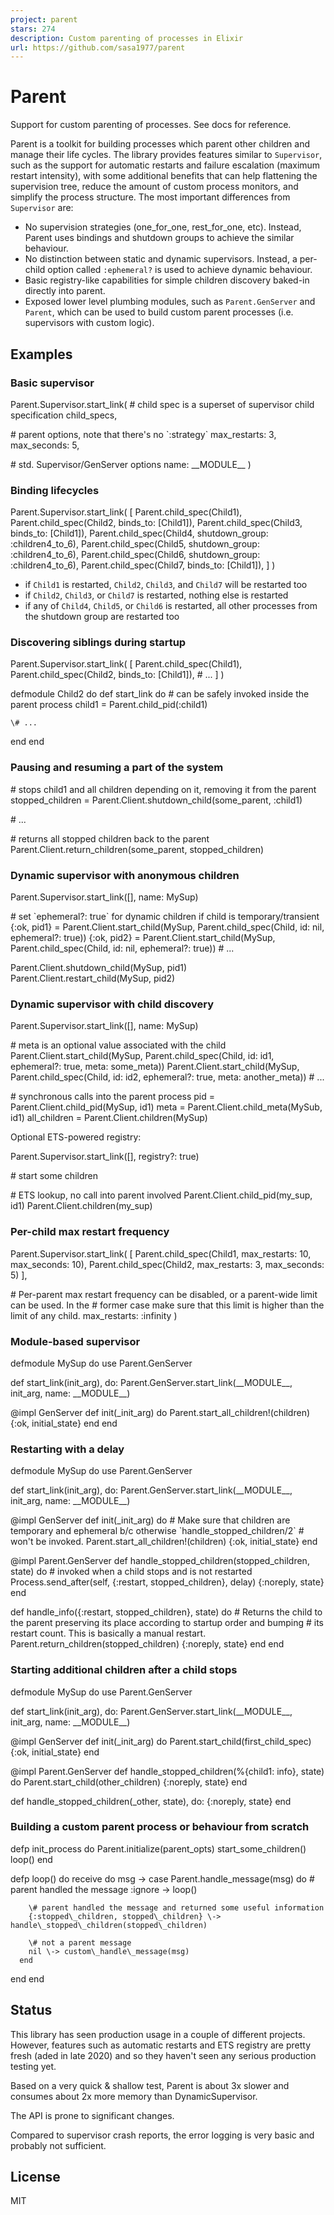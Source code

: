 ```yaml
---
project: parent
stars: 274
description: Custom parenting of processes in Elixir
url: https://github.com/sasa1977/parent
---
```


Parent
======

Support for custom parenting of processes. See docs for reference.

Parent is a toolkit for building processes which parent other children and manage their life cycles. The library provides features similar to `Supervisor`, such as the support for automatic restarts and failure escalation (maximum restart intensity), with some additional benefits that can help flattening the supervision tree, reduce the amount of custom process monitors, and simplify the process structure. The most important differences from `Supervisor` are:

-   No supervision strategies (one\_for\_one, rest\_for\_one, etc). Instead, Parent uses bindings and shutdown groups to achieve the similar behaviour.
-   No distinction between static and dynamic supervisors. Instead, a per-child option called `:ephemeral?` is used to achieve dynamic behaviour.
-   Basic registry-like capabilities for simple children discovery baked-in directly into parent.
-   Exposed lower level plumbing modules, such as `Parent.GenServer` and `Parent`, which can be used to build custom parent processes (i.e. supervisors with custom logic).

Examples
--------

### Basic supervisor

Parent.Supervisor.start\_link(
  \# child spec is a superset of supervisor child specification
  child\_specs,

  \# parent options, note that there's no \`:strategy\`
  max\_restarts: 3,
  max\_seconds: 5,

  \# std. Supervisor/GenServer options
  name: \_\_MODULE\_\_
)

### Binding lifecycles

Parent.Supervisor.start\_link(
  \[
    Parent.child\_spec(Child1),
    Parent.child\_spec(Child2, binds\_to: \[Child1\]),
    Parent.child\_spec(Child3, binds\_to: \[Child1\]),
    Parent.child\_spec(Child4, shutdown\_group: :children4\_to\_6),
    Parent.child\_spec(Child5, shutdown\_group: :children4\_to\_6),
    Parent.child\_spec(Child6, shutdown\_group: :children4\_to\_6),
    Parent.child\_spec(Child7, binds\_to: \[Child1\]),
  \]
)

-   if `Child1` is restarted, `Child2`, `Child3`, and `Child7` will be restarted too
-   if `Child2`, `Child3`, or `Child7` is restarted, nothing else is restarted
-   if any of `Child4`, `Child5`, or `Child6` is restarted, all other processes from the shutdown group are restarted too

### Discovering siblings during startup

Parent.Supervisor.start\_link(
  \[
    Parent.child\_spec(Child1),
    Parent.child\_spec(Child2, binds\_to: \[Child1\]),
    \# ...
  \]
)

defmodule Child2 do
  def start\_link do
    \# can be safely invoked inside the parent process
    child1 \= Parent.child\_pid(:child1)

    \# ...
  end
end

### Pausing and resuming a part of the system

\# stops child1 and all children depending on it, removing it from the parent
stopped\_children \= Parent.Client.shutdown\_child(some\_parent, :child1)

\# ...

\# returns all stopped children back to the parent
Parent.Client.return\_children(some\_parent, stopped\_children)

### Dynamic supervisor with anonymous children

Parent.Supervisor.start\_link(\[\], name: MySup)

\# set \`ephemeral?: true\` for dynamic children if child is temporary/transient
{:ok, pid1} \= Parent.Client.start\_child(MySup, Parent.child\_spec(Child, id: nil, ephemeral?: true))
{:ok, pid2} \= Parent.Client.start\_child(MySup, Parent.child\_spec(Child, id: nil, ephemeral?: true))
\# ...

Parent.Client.shutdown\_child(MySup, pid1)
Parent.Client.restart\_child(MySup, pid2)

### Dynamic supervisor with child discovery

Parent.Supervisor.start\_link(\[\], name: MySup)

\# meta is an optional value associated with the child
Parent.Client.start\_child(MySup, Parent.child\_spec(Child, id: id1, ephemeral?: true, meta: some\_meta))
Parent.Client.start\_child(MySup, Parent.child\_spec(Child, id: id2, ephemeral?: true, meta: another\_meta))
\# ...

\# synchronous calls into the parent process
pid \= Parent.Client.child\_pid(MySup, id1)
meta \= Parent.Client.child\_meta(MySub, id1)
all\_children \= Parent.Client.children(MySup)

Optional ETS-powered registry:

Parent.Supervisor.start\_link(\[\], registry?: true)

\# start some children

\# ETS lookup, no call into parent involved
Parent.Client.child\_pid(my\_sup, id1)
Parent.Client.children(my\_sup)

### Per-child max restart frequency

Parent.Supervisor.start\_link(
  \[
    Parent.child\_spec(Child1, max\_restarts: 10, max\_seconds: 10),
    Parent.child\_spec(Child2, max\_restarts: 3, max\_seconds: 5)
  \],

  \# Per-parent max restart frequency can be disabled, or a parent-wide limit can be used. In the
  \# former case make sure that this limit is higher than the limit of any child.
  max\_restarts: :infinity
)

### Module-based supervisor

defmodule MySup do
  use Parent.GenServer

  def start\_link(init\_arg),
    do: Parent.GenServer.start\_link(\_\_MODULE\_\_, init\_arg, name: \_\_MODULE\_\_)

  @impl GenServer
  def init(\_init\_arg) do
    Parent.start\_all\_children!(children)
    {:ok, initial\_state}
  end
end

### Restarting with a delay

defmodule MySup do
  use Parent.GenServer

  def start\_link(init\_arg),
    do: Parent.GenServer.start\_link(\_\_MODULE\_\_, init\_arg, name: \_\_MODULE\_\_)

  @impl GenServer
  def init(\_init\_arg) do
    \# Make sure that children are temporary and ephemeral b/c otherwise \`handle\_stopped\_children/2\`
    \# won't be invoked.
    Parent.start\_all\_children!(children)
    {:ok, initial\_state}
  end

  @impl Parent.GenServer
  def handle\_stopped\_children(stopped\_children, state) do
    \# invoked when a child stops and is not restarted
    Process.send\_after(self, {:restart, stopped\_children}, delay)
    {:noreply, state}
  end

  def handle\_info({:restart, stopped\_children}, state) do
    \# Returns the child to the parent preserving its place according to startup order and bumping
    \# its restart count. This is basically a manual restart.
    Parent.return\_children(stopped\_children)
    {:noreply, state}
  end
end

### Starting additional children after a child stops

defmodule MySup do
  use Parent.GenServer

  def start\_link(init\_arg),
    do: Parent.GenServer.start\_link(\_\_MODULE\_\_, init\_arg, name: \_\_MODULE\_\_)

  @impl GenServer
  def init(\_init\_arg) do
    Parent.start\_child(first\_child\_spec)
    {:ok, initial\_state}
  end

  @impl Parent.GenServer
  def handle\_stopped\_children(%{child1: info}, state) do
    Parent.start\_child(other\_children)
    {:noreply, state}
  end

  def handle\_stopped\_children(\_other, state), do: {:noreply, state}
end

### Building a custom parent process or behaviour from scratch

defp init\_process do
  Parent.initialize(parent\_opts)
  start\_some\_children()
  loop()
end

defp loop() do
  receive do
    msg \->
      case Parent.handle\_message(msg) do
        \# parent handled the message
        :ignore \-> loop()

        \# parent handled the message and returned some useful information
        {:stopped\_children, stopped\_children} \-> handle\_stopped\_children(stopped\_children)

        \# not a parent message
        nil \-> custom\_handle\_message(msg)
      end
  end
end

Status
------

This library has seen production usage in a couple of different projects. However, features such as automatic restarts and ETS registry are pretty fresh (aded in late 2020) and so they haven't seen any serious production testing yet.

Based on a very quick & shallow test, Parent is about 3x slower and consumes about 2x more memory than DynamicSupervisor.

The API is prone to significant changes.

Compared to supervisor crash reports, the error logging is very basic and probably not sufficient.

License
-------

MIT
